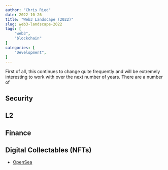 ```yaml
---
author: "Chris Ried"
date: 2022-10-26
title: "Web3 Landscape (2022)"
slug: web3-landscape-2022
tags: [
    "web3", 
    "blockchain"
]
categories: [
    "Development",
]
---
```

First of all, this continues to change quite frequently and will be extremely interesting to work with over the next number of years. There are a number of 


## Security 

## L2 

## Finance 

## Digital Collectables (NFTs)
* [OpenSea](https://opensea.io/) 
